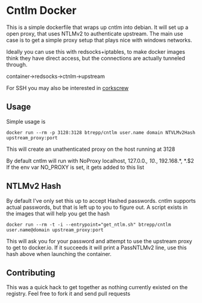 # Cntlm Docker

This is a simple dockerfile that wraps up cntlm into debian. It will set up a open proxy, that uses NTLMv2 to
authenticate upstream. The main use case is to get a simple proxy setup that plays nice with windows networks.

Ideally you can use this with redsocks+iptables, to make docker images think they have direct access, but the connections are
actually tunneled through.

container->redsocks->ctnlm->upstream

For SSH you may also be interested in [corkscrew](https://github.com/bryanpkc/corkscrew)

## Usage

Simple usage is 

`docker run --rm -p 3128:3128 btrepp/cntlm user.name domain NTVLMv2Hash upstream_proxy:port`

This will create an unathenticated proxy on the host running at 3128

By default cntlm will run with NoProxy localhost, 127.0.0.*, 10.*, 192.168.*, *.$2
If the env var NO_PROXY is set, it gets added to this list

## NTLMv2 Hash

By default I've only set this up to accept Hashed passwords. cntlm supports actual passwords, but 
that is left up to you to figure out. A script exists in the images that will help you get the hash

`docker run --rm -t -i --entrypoint="get_ntlm.sh" btrepp/cntlm user.name@domain upstream_proxy:port`

This will ask you for your password and attempt to use the upstream proxy to get to docker.io. If it
succeeds it will print a PassNTLMv2 line, use this hash above when launching the container.


## Contributing

This was a quick hack to get together as nothing currently existed on the registry. Feel free to fork it and send pull requests
